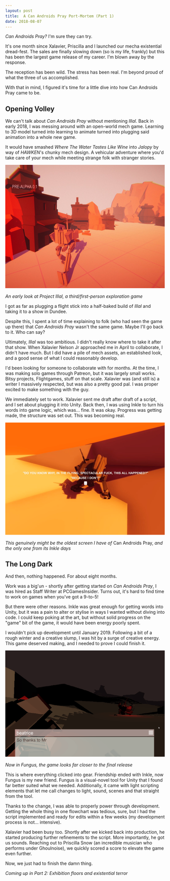 ```yaml
---
layout: post
title:  A Can Androids Pray Port-Mortem (Part 1)
date: 2018-08-07
---
```


*Can Androids Pray?* I'm sure they can try.

It's one month since Xalavier, Priscilla and I launched our mecha existential dread-fest.  The sales are finally slowing down (so is my life, frankly) but this has been the largest game release of my career. I'm blown away by the response.

The reception has been wild. The stress has been real. I'm beyond proud of what the three of us accomplished.

With that in mind, I figured it's time for a little dive into how Can Androids Pray came to be.

## Opening Volley

We can't talk about *Can Androids Pray* without mentioning *Illal*. Back in early 2018, I was messing around with an open-world mech game. Learning to 3D model turned into learning to animate turned into plugging said animation into a whole new game.

It would have smashed *Where The Water Tastes Like Wine* into *Jalopy* by way of *HAWKEN*'s chunky mech design. A vehicular adventure where you'd take care of your mech while meeting strange folk with stranger stories.

<img src="https://raw.githubusercontent.com/ScarletCatalie/ScarletCatalie.github.io/master/assets/Illal%20Preview.jpg" alt="A very early glimpse at Illal" width="690" height = "389"/>

*An early look at Project Illal, a third/first-person exploration game*

I got as far as plugging a flight stick into a half-baked build of *Illal* and taking it to a show in Dundee.

Despite this, I spent a lot of time explaining to folk (who had seen the game up there) that *Can Androids Pray* wasn't the same game. Maybe I'll go back to it. Who can say?

Ultimately, *Illal* was too ambitious. I didn't really know where to take it after that show. When Xalavier Nelson Jr approached me in April to collaborate, I didn't have much. But I did have a pile of mech assets, an established look, and a good sense of what I could reasonably develop.

I'd been looking for someone to collaborate with for months. At the time, I was making solo games through Patreon, but it was largely small works. Bitsy projects, Flightgames, stuff on that scale. Xalavier was (and still is) a writer I massively respected, but was also a pretty good pal. I was proper excited to make something with the guy.

We immediately set to work. Xalavier sent me draft after draft of a script, and I set about plugging it into Unity. Back then, I was using Inkle to turn his words into game logic, which was... fine. It was okay. Progress was getting made, the structure was set out. This was becoming real.

<img src="https://raw.githubusercontent.com/ScarletCatalie/ScarletCatalie.github.io/master/assets/Earliest_Candroid.png" alt="The earliest screenshot of Can Androids Pray" width="690"/>

*This genuinely might be the oldest screen I have of* Can Androids Pray, *and the only one from its Inkle days*


## The Long Dark

And then, nothing happened. For about eight months.

Work was a big'un - shortly after getting started on *Can Androids Pray*, I was hired as Staff Writer at PCGamesInsider. Turns out, it's hard to find time to work on games when you've got a 9-to-5!

But there were other reasons. Inkle was great enough for getting words into Unity, but it was a pain to alter or stylise in ways I wanted without diving into code. I could keep poking at the art, but without solid progress on the "game" bit of the game, it would have been energy poorly spent.

I wouldn't pick up development until January 2019. Following a bit of a rough winter and a creative slump, I was hit by a surge of creative energy. This game deserved making, and I needed to prove I could finish it.

<img src="https://raw.githubusercontent.com/ScarletCatalie/ScarletCatalie.github.io/master/assets/praygif.gif" alt="Switching Can Androids Pray to Fungus" width="690"/>

*Now in Fungus, the game looks far closer to the final release*

This is where everything clicked into gear. Friendship ended with Inkle, now Fungus is my new friend. Fungus is a visual-novel tool for Unity that I found far better suited what we needed. Additionally, it came with light scripting elements that let me call changes to light, sound, scenes and that straight from the tool.

Thanks to the change, I was able to properly power through development. Getting the whole thing in one flowchart was tedious, sure, but I had the script implemented and ready for edits within a few weeks (my development process is not... intensive).

Xalavier had been busy too. Shortly after we kicked back into production, he started producing further refinements to the script. More importantly, he got us sounds. Reaching out to Priscilla Snow (an incredible musician who performs under Ghoulnoise), we quickly scored a score to elevate the game even further.

Now, we just had to finish the damn thing.

*Coming up in Part 2: Exhibition floors and existential terror*
